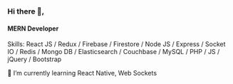 ### Hi there 👋,
#### MERN Developer


Skills: React JS / Redux / Firebase / Firestore / Node JS / Express / Socket IO / Redis / Mongo DB / Elasticsearch / Couchbase / MySQL / PHP / JS / jQuery / Bootstrap


🌱 I’m currently learning React Native, Web Sockets 
